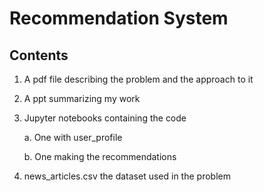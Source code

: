 # Recommendation System

## Contents
1. A pdf file describing the problem and the approach to it
2. A ppt summarizing my work
3. Jupyter notebooks containing the code
  
    a. One with user_profile
  
    b. One making the recommendations

4. news_articles.csv the dataset used in the problem
